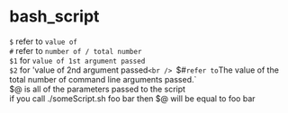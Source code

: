 # bash_script

`$` refer to `value of` <br />
`#` refer to `number of / total number`<br />
`$1` for `value of 1st argument passed`<br />
`$2` for 'value of 2nd argument passed`<br />
`$#` refer to `The value of the total number of command line arguments passed.`<br />
$@ is all of the parameters passed to the script<br />
if you call ./someScript.sh foo bar then $@ will be equal to foo bar<br />
